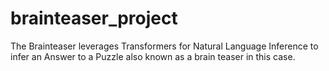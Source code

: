 # brainteaser_project
The Brainteaser leverages Transformers for Natural Language Inference to infer an Answer to a Puzzle also known as a brain teaser in this case.
